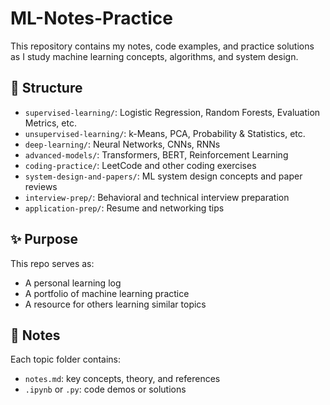 # ML-Notes-Practice
 
This repository contains my notes, code examples, and practice solutions as I study machine learning concepts, algorithms, and system design.

## 📂 Structure
- `supervised-learning/`: Logistic Regression, Random Forests, Evaluation Metrics, etc.
- `unsupervised-learning/`: k-Means, PCA, Probability & Statistics, etc.
- `deep-learning/`: Neural Networks, CNNs, RNNs
- `advanced-models/`: Transformers, BERT, Reinforcement Learning
- `coding-practice/`: LeetCode and other coding exercises
- `system-design-and-papers/`: ML system design concepts and paper reviews
- `interview-prep/`: Behavioral and technical interview preparation
- `application-prep/`: Resume and networking tips

## ✨ Purpose
This repo serves as:
- A personal learning log
- A portfolio of machine learning practice
- A resource for others learning similar topics

## 📌 Notes
Each topic folder contains:
- `notes.md`: key concepts, theory, and references
- `.ipynb` or `.py`: code demos or solutions

